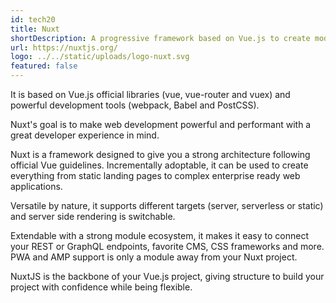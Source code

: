 ```yaml
---
id: tech20
title: Nuxt
shortDescription: A progressive framework based on Vue.js to create modern web applications
url: https://nuxtjs.org/
logo: ../../static/uploads/logo-nuxt.svg
featured: false
---
```

It is based on Vue.js official libraries (vue, vue-router and vuex) and powerful development tools (webpack, Babel and PostCSS).
  
Nuxt's goal is to make web development powerful and performant with a great developer experience in mind.

Nuxt is a framework designed to give you a strong architecture following official Vue guidelines. Incrementally adoptable, it can be used to create everything from static landing pages to complex enterprise ready web applications.

Versatile by nature, it supports different targets (server, serverless or static) and server side rendering is switchable.

Extendable with a strong module ecosystem, it makes it easy to connect your REST or GraphQL endpoints, favorite CMS, CSS frameworks and more. PWA and AMP support is only a module away from your Nuxt project.

NuxtJS is the backbone of your Vue.js project, giving structure to build your project with confidence while being flexible.